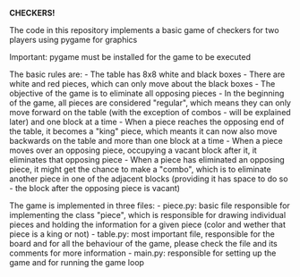 **CHECKERS!**

The code in this repository implements a basic game of checkers for two players using pygame for graphics

Important: pygame must be installed for the game to be executed

The basic rules are:
	- The table has 8x8 white and black boxes
	- There are white and red pieces, which can only move about the black boxes
	- The objective of the game is to eliminate all opposing pieces
	- In the beginning of the game, all pieces are considered "regular", which means they can only move forward on the table (with the exception of combos - will be explained later) and one block at a time
	- When a piece reaches the opposing end of the table, it becomes a "king" piece, which meants it can now also move backwards on the table and more than one block at a time
	- When a piece moves over an opposing piece, occupying a vacant block after it, it eliminates that opposing piece
	- When a piece has eliminated an opposing piece, it might get the chance to make a "combo", which is to eliminate another piece in one of the adjacent blocks (providing it has space to do so - the block after the opposing piece is vacant)

The game is implemented in three files:
	- piece.py: basic file responsible for implementing the class "piece", which is responsible for drawing individual pieces and holding the information for a given piece (color and wether that piece is a king or not)
	- table.py: most important file, responsible for the board and for all the behaviour of the game, please check the file and its comments for more information
	- main.py: responsible for setting up the game and for running the game loop